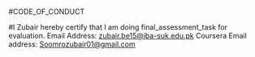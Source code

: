 #CODE_OF_CONDUCT

#I Zubair hereby certify that I am doing final_assessment_task for evaluation.
Email Address: zubair.be15@iba-suk.edu.pk  Coursera Email address: Soomrozubair01@gmail.com
